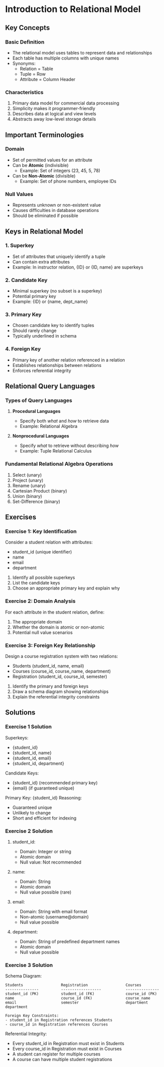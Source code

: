 # Introduction to Relational Model

## Key Concepts

### Basic Definition
- The relational model uses tables to represent data and relationships
- Each table has multiple columns with unique names
- Synonyms:
  - Relation = Table
  - Tuple = Row
  - Attribute = Column Header

### Characteristics
1. Primary data model for commercial data processing
2. Simplicity makes it programmer-friendly
3. Describes data at logical and view levels
4. Abstracts away low-level storage details

## Important Terminologies

### Domain
- Set of permitted values for an attribute
- Can be **Atomic** (indivisible)
  - Example: Set of integers (23, 45, 5, 78)
- Can be **Non-Atomic** (divisible)
  - Example: Set of phone numbers, employee IDs

### Null Values
- Represents unknown or non-existent value
- Causes difficulties in database operations
- Should be eliminated if possible

## Keys in Relational Model

### 1. Superkey
- Set of attributes that uniquely identify a tuple
- Can contain extra attributes
- Example: In instructor relation, {ID} or {ID, name} are superkeys

### 2. Candidate Key
- Minimal superkey (no subset is a superkey)
- Potential primary key
- Example: {ID} or {name, dept_name}

### 3. Primary Key
- Chosen candidate key to identify tuples
- Should rarely change
- Typically underlined in schema

### 4. Foreign Key
- Primary key of another relation referenced in a relation
- Establishes relationships between relations
- Enforces referential integrity

## Relational Query Languages

### Types of Query Languages
1. **Procedural Languages**
   - Specify both *what* and *how* to retrieve data
   - Example: Relational Algebra

2. **Nonprocedural Languages**
   - Specify *what* to retrieve without describing *how*
   - Example: Tuple Relational Calculus

### Fundamental Relational Algebra Operations
1. Select (unary)
2. Project (unary)
3. Rename (unary)
4. Cartesian Product (binary)
5. Union (binary)
6. Set-Difference (binary)

## Exercises

### Exercise 1: Key Identification
Consider a student relation with attributes:
- student_id (unique identifier)
- name
- email
- department

1. Identify all possible superkeys
2. List the candidate keys
3. Choose an appropriate primary key and explain why

### Exercise 2: Domain Analysis
For each attribute in the student relation, define:
1. The appropriate domain
2. Whether the domain is atomic or non-atomic
3. Potential null value scenarios

### Exercise 3: Foreign Key Relationship
Design a course registration system with two relations:
- Students (student_id, name, email)
- Courses (course_id, course_name, department)
- Registration (student_id, course_id, semester)

1. Identify the primary and foreign keys
2. Draw a schema diagram showing relationships
3. Explain the referential integrity constraints

## Solutions

### Exercise 1 Solution
Superkeys:
- {student_id}
- {student_id, name}
- {student_id, email}
- {student_id, department}

Candidate Keys:
- {student_id} (recommended primary key)
- {email} (if guaranteed unique)

Primary Key: {student_id}
Reasoning: 
- Guaranteed unique
- Unlikely to change
- Short and efficient for indexing

### Exercise 2 Solution
1. student_id: 
   - Domain: Integer or string
   - Atomic domain
   - Null value: Not recommended

2. name:
   - Domain: String
   - Atomic domain
   - Null value possible (rare)

3. email:
   - Domain: String with email format
   - Non-atomic (username@domain)
   - Null value possible

4. department:
   - Domain: String of predefined department names
   - Atomic domain
   - Null value possible

### Exercise 3 Solution
Schema Diagram:
```
Students                 Registration                 Courses
---------------          ------------------           ---------------
student_id (PK)          student_id (FK)              course_id (PK)
name                     course_id (FK)               course_name
email                    semester                     department
department

Foreign Key Constraints:
- student_id in Registration references Students
- course_id in Registration references Courses
```

Referential Integrity:
- Every student_id in Registration must exist in Students
- Every course_id in Registration must exist in Courses
- A student can register for multiple courses
- A course can have multiple student registrations
